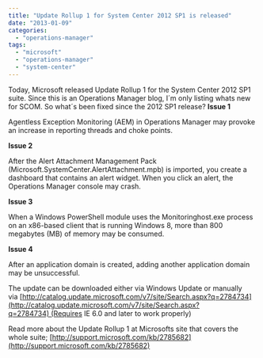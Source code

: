 ```yaml
---
title: "Update Rollup 1 for System Center 2012 SP1 is released"
date: "2013-01-09"
categories: 
  - "operations-manager"
tags: 
  - "microsoft"
  - "operations-manager"
  - "system-center"
---
```


Today, Microsoft released Update Rollup 1 for the System Center 2012 SP1 suite. Since this is an Operations Manager blog, I´m only listing whats new for SCOM. So what´s been fixed since the 2012 SP1 release? **Issue 1**

Agentless Exception Monitoring (AEM) in Operations Manager may provoke an increase in reporting threads and choke points.

**Issue 2**

After the Alert Attachment Management Pack (Microsoft.SystemCenter.AlertAttachment.mpb) is imported, you create a dashboard that contains an alert widget. When you click an alert, the Operations Manager console may crash.

**Issue 3**

When a Windows PowerShell module uses the Monitoringhost.exe process on an x86-based client that is running Windows 8, more than 800 megabytes (MB) of memory may be consumed.

**Issue 4**

After an application domain is created, adding another application domain may be unsuccessful.

The update can be downloaded either via Windows Update or manually via [http://catalog.update.microsoft.com/v7/site/Search.aspx?q=2784734](http://catalog.update.microsoft.com/v7/site/Search.aspx?q=2784734) (Requires IE 6.0 and later to work properly)

Read more about the Update Rollup 1 at Microsofts site that covers the whole suite; [http://support.microsoft.com/kb/2785682](http://support.microsoft.com/kb/2785682)

